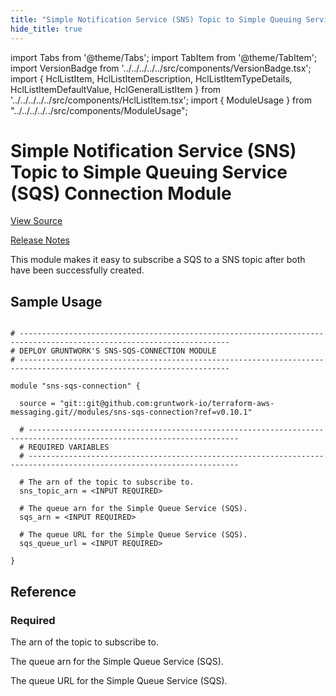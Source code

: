 ```yaml
---
title: "Simple Notification Service (SNS) Topic to Simple Queuing Service (SQS) Connection Module"
hide_title: true
---
```


import Tabs from '@theme/Tabs';
import TabItem from '@theme/TabItem';
import VersionBadge from '../../../../../src/components/VersionBadge.tsx';
import { HclListItem, HclListItemDescription, HclListItemTypeDetails, HclListItemDefaultValue, HclGeneralListItem } from '../../../../../src/components/HclListItem.tsx';
import { ModuleUsage } from "../../../../../src/components/ModuleUsage";

<VersionBadge repoTitle="AWS Messaging" version="0.10.1" lastModifiedVersion="0.9.0"/>

# Simple Notification Service (SNS) Topic to Simple Queuing Service (SQS) Connection Module

<a href="https://github.com/gruntwork-io/terraform-aws-messaging/tree/main/modules/sns-sqs-connection" className="link-button" title="View the source code for this module in GitHub.">View Source</a>

<a href="https://github.com/gruntwork-io/terraform-aws-messaging/releases/tag/v0.9.0" className="link-button" title="Release notes for only versions which impacted this module.">Release Notes</a>

This module makes it easy to subscribe a SQS to a SNS topic after both have been successfully created.

## Sample Usage

<ModuleUsage>

```hcl title="main.tf"

# ---------------------------------------------------------------------------------------------------------------------
# DEPLOY GRUNTWORK'S SNS-SQS-CONNECTION MODULE
# ---------------------------------------------------------------------------------------------------------------------

module "sns-sqs-connection" {

  source = "git::git@github.com:gruntwork-io/terraform-aws-messaging.git//modules/sns-sqs-connection?ref=v0.10.1"

  # ---------------------------------------------------------------------------------------------------------------------
  # REQUIRED VARIABLES
  # ---------------------------------------------------------------------------------------------------------------------

  # The arn of the topic to subscribe to.
  sns_topic_arn = <INPUT REQUIRED>

  # The queue arn for the Simple Queue Service (SQS).
  sqs_arn = <INPUT REQUIRED>

  # The queue URL for the Simple Queue Service (SQS).
  sqs_queue_url = <INPUT REQUIRED>

}

```

</ModuleUsage>




## Reference

<Tabs>
<TabItem value="inputs" label="Inputs" default>

### Required

<HclListItem name="sns_topic_arn" requirement="required" type="string">
<HclListItemDescription>

The arn of the topic to subscribe to.

</HclListItemDescription>
</HclListItem>

<HclListItem name="sqs_arn" requirement="required" type="string">
<HclListItemDescription>

The queue arn for the Simple Queue Service (SQS).

</HclListItemDescription>
</HclListItem>

<HclListItem name="sqs_queue_url" requirement="required" type="string">
<HclListItemDescription>

The queue URL for the Simple Queue Service (SQS).

</HclListItemDescription>
</HclListItem>

</TabItem>
<TabItem value="outputs" label="Outputs">

<HclListItem name="subscription_arn">
</HclListItem>

</TabItem>
</Tabs>


<!-- ##DOCS-SOURCER-START
{
  "originalSources": [
    "https://github.com/gruntwork-io/terraform-aws-messaging/tree/main/modules/sns-sqs-connection/readme.md",
    "https://github.com/gruntwork-io/terraform-aws-messaging/tree/main/modules/sns-sqs-connection/variables.tf",
    "https://github.com/gruntwork-io/terraform-aws-messaging/tree/main/modules/sns-sqs-connection/outputs.tf"
  ],
  "sourcePlugin": "module-catalog-api",
  "hash": "4e21a3002f63bba488433b515a61e804"
}
##DOCS-SOURCER-END -->
